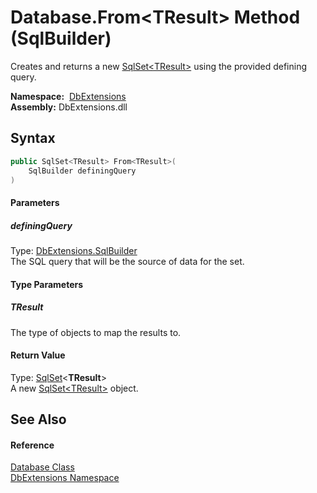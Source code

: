 Database.From&lt;TResult> Method (SqlBuilder)
=============================================
Creates and returns a new [SqlSet&lt;TResult>][1] using the provided defining query.

  **Namespace:**  [DbExtensions][2]  
  **Assembly:** DbExtensions.dll

Syntax
------

```csharp
public SqlSet<TResult> From<TResult>(
	SqlBuilder definingQuery
)

```

#### Parameters

##### *definingQuery*
Type: [DbExtensions.SqlBuilder][3]  
The SQL query that will be the source of data for the set.

#### Type Parameters

##### *TResult*
The type of objects to map the results to.

#### Return Value
Type: [SqlSet][1]&lt;**TResult**>  
A new [SqlSet&lt;TResult>][1] object.

See Also
--------

#### Reference
[Database Class][4]  
[DbExtensions Namespace][2]  

[1]: ../SqlSet_1/README.md
[2]: ../README.md
[3]: ../SqlBuilder/README.md
[4]: README.md
